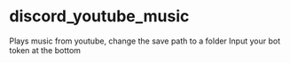 # discord_youtube_music
Plays music from youtube, change the save path to a folder
Input your bot token at the bottom
